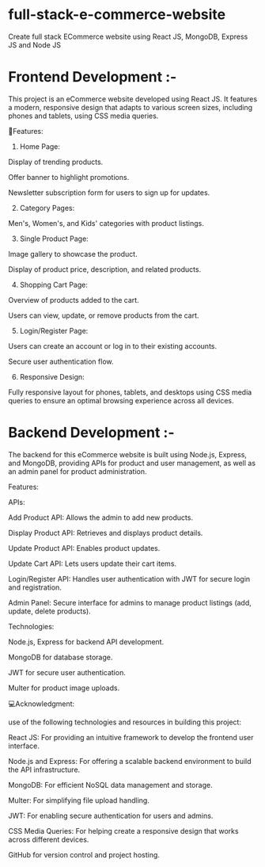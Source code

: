 # full-stack-e-commerce-website
Create full stack ECommerce website using React JS, MongoDB, Express JS and Node JS

# Frontend Development :-
This project is an eCommerce website developed using React JS. It features a modern, responsive design that adapts to various screen sizes, including phones and tablets, using CSS media queries.

🎯Features:

1. Home Page:
   
Display of trending products.

Offer banner to highlight promotions.

Newsletter subscription form for users to sign up for updates.


2. Category Pages:
   
Men's, Women's, and Kids' categories with product listings.


3. Single Product Page:
   
Image gallery to showcase the product.

Display of product price, description, and related products.


4. Shopping Cart Page:
   
Overview of products added to the cart.

Users can view, update, or remove products from the cart.


5. Login/Register Page:
    
Users can create an account or log in to their existing accounts.

Secure user authentication flow.


6. Responsive Design:
    
Fully responsive layout for phones, tablets, and desktops using CSS media queries to ensure an optimal browsing experience across all devices.



# Backend Development :-

The backend for this eCommerce website is built using Node.js, Express, and MongoDB, providing APIs for product and user management, as well as an admin panel for product administration.


Features:

APIs:

Add Product API: Allows the admin to add new products.

Display Product API: Retrieves and displays product details.

Update Product API: Enables product updates.

Update Cart API: Lets users update their cart items.

Login/Register API: Handles user authentication with JWT for secure login and registration.

Admin Panel: Secure interface for admins to manage product listings (add, update, delete products).


Technologies:

Node.js, Express for backend API development.

MongoDB for database storage.

JWT for secure user authentication.

Multer for product image uploads.



💻Acknowledgment:

use of the following technologies and resources in building this project:

React JS: For providing an intuitive framework to develop the frontend user interface.

Node.js and Express: For offering a scalable backend environment to build the API infrastructure.

MongoDB: For efficient NoSQL data management and storage.

Multer: For simplifying file upload handling.

JWT: For enabling secure authentication for users and admins.

CSS Media Queries: For helping create a responsive design that works across different devices.

GitHub for version control and project hosting.
